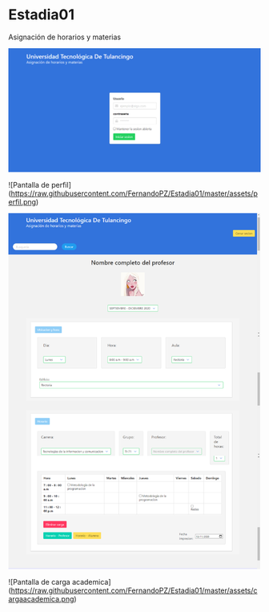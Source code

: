# Estadia01
Asignación de horarios y materias

![Pantalla de inicio de sesion](https://raw.githubusercontent.com/FernandoPZ/Estadia01/master/assets/login.png)

![Pantalla de perfil] (https://raw.githubusercontent.com/FernandoPZ/Estadia01/master/assets/perfil.png)

![Pantalla de horario](https://raw.githubusercontent.com/FernandoPZ/Estadia01/master/assets/horario.png)

![Pantalla de carga academica] (https://raw.githubusercontent.com/FernandoPZ/Estadia01/master/assets/cargaacademica.png)
